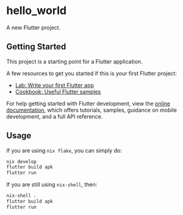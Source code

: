 # hello_world

A new Flutter project.

## Getting Started

This project is a starting point for a Flutter application.

A few resources to get you started if this is your first Flutter project:

- [Lab: Write your first Flutter app](https://docs.flutter.dev/get-started/codelab)
- [Cookbook: Useful Flutter samples](https://docs.flutter.dev/cookbook)

For help getting started with Flutter development, view the
[online documentation](https://docs.flutter.dev/), which offers tutorials,
samples, guidance on mobile development, and a full API reference.

## Usage

If you are using `nix flake`, you can simply do:

```sh
nix develop
flutter build apk
flutter run
```

If you are still using `nix-shell`, then:

```sh
nix-shell .
flutter build apk
flutter run
```
